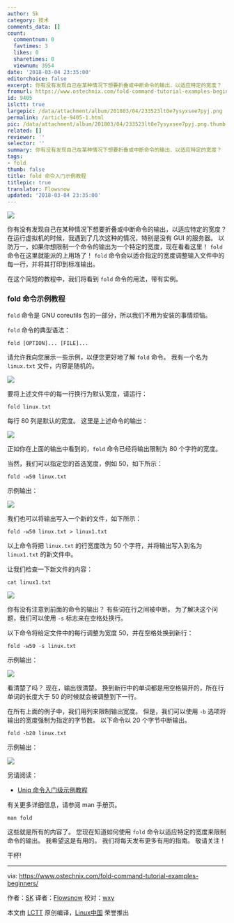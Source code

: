```yaml
---
author: Sk
category: 技术
comments_data: []
count:
  commentnum: 0
  favtimes: 3
  likes: 0
  sharetimes: 0
  viewnum: 3954
date: '2018-03-04 23:35:00'
editorchoice: false
excerpt: 你有没有发现自己在某种情况下想要折叠或中断命令的输出，以适应特定的宽度？
fromurl: https://www.ostechnix.com/fold-command-tutorial-examples-beginners/
id: 9405
islctt: true
largepic: /data/attachment/album/201803/04/233523lt0e7ysyxsee7pyj.png
permalink: /article-9405-1.html
pic: /data/attachment/album/201803/04/233523lt0e7ysyxsee7pyj.png.thumb.jpg
related: []
reviewer: ''
selector: ''
summary: 你有没有发现自己在某种情况下想要折叠或中断命令的输出，以适应特定的宽度？
tags:
- fold
thumb: false
title: fold 命令入门示例教程
titlepic: true
translator: Flowsnow
updated: '2018-03-04 23:35:00'
---
```


![](/data/attachment/album/201803/04/233523lt0e7ysyxsee7pyj.png)


你有没有发现自己在某种情况下想要折叠或中断命令的输出，以适应特定的宽度？在运行虚拟机的时候，我遇到了几次这种的情况，特别是没有 GUI 的服务器。 以防万一，如果你想限制一个命令的输出为一个特定的宽度，现在看看这里！ `fold` 命令在这里就能派的上用场了！ `fold` 命令会以适合指定的宽度调整输入文件中的每一行，并将其打印到标准输出。


在这个简短的教程中，我们将看到 `fold` 命令的用法，带有实例。


### fold 命令示例教程


`fold` 命令是 GNU coreutils 包的一部分，所以我们不用为安装的事情烦恼。


`fold` 命令的典型语法：



```
fold [OPTION]... [FILE]...

```

请允许我向您展示一些示例，以便您更好地了解 `fold` 命令。 我有一个名为 `linux.txt` 文件，内容是随机的。


![](/data/attachment/album/201803/04/233526xwgm6yoaa6ww6zll.png)


要将上述文件中的每一行换行为默认宽度，请运行：



```
fold linux.txt

```

每行 80 列是默认的宽度。 这里是上述命令的输出：


![](/data/attachment/album/201803/04/233529j9jptj3j9vgco4cc.png)


正如你在上面的输出中看到的，`fold` 命令已经将输出限制为 80 个字符的宽度。


当然，我们可以指定您的首选宽度，例如 50，如下所示：



```
fold -w50 linux.txt

```

示例输出：


![](/data/attachment/album/201803/04/233531lwgwpzw5gu2w9zu2.png)


我们也可以将输出写入一个新的文件，如下所示：



```
fold -w50 linux.txt > linux1.txt

```

以上命令将把 `linux.txt` 的行宽度改为 50 个字符，并将输出写入到名为 `linux1.txt` 的新文件中。


让我们检查一下新文件的内容：



```
cat linux1.txt

```

![](/data/attachment/album/201803/04/233534fz707vcowgi2g7xw.png)


你有没有注意到前面的命令的输出？ 有些词在行之间被中断。 为了解决这个问题，我们可以使用 `-s` 标志来在空格处换行。


以下命令将给定文件中的每行调整为宽度 50，并在空格处换到新行：



```
fold -w50 -s linux.txt

```

示例输出：


![](/data/attachment/album/201803/04/233537ugc8b8u8r88ss95w.png)


看清楚了吗？ 现在，输出很清楚。 换到新行中的单词都是用空格隔开的，所在行单词的长度大于 50 的时候就会被调整到下一行。


在所有上面的例子中，我们用列来限制输出宽度。 但是，我们可以使用 `-b` 选项将输出的宽度强制为指定的字节数。 以下命令以 20 个字节中断输出。



```
fold -b20 linux.txt

```

示例输出：


![](/data/attachment/album/201803/04/233541wspjq3nue1bqghto.png)


另请阅读：


* [Uniq 命令入门级示例教程](https://www.ostechnix.com/uniq-command-tutorial-examples-beginners/)


有关更多详细信息，请参阅 man 手册页。



```
man fold

```

这些就是所有的内容了。 您现在知道如何使用 `fold` 命令以适应特定的宽度来限制命令的输出。 我希望这是有用的。 我们将每天发布更多有用的指南。 敬请关注！


干杯!




---


via: <https://www.ostechnix.com/fold-command-tutorial-examples-beginners/>


作者：[SK](https://www.ostechnix.com/author/sk/) 译者：[Flowsnow](https://github.com/Flowsnow) 校对：[wxy](https://github.com/wxy)


本文由 [LCTT](https://github.com/LCTT/TranslateProject) 原创编译，[Linux中国](https://linux.cn/) 荣誉推出